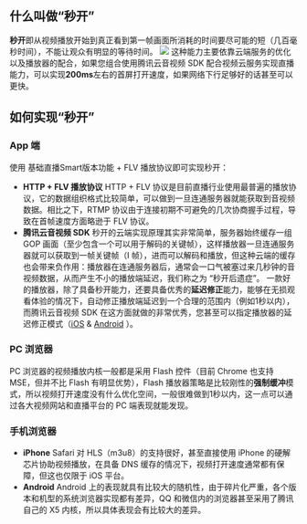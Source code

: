 ## 什么叫做“秒开” 

**秒开**即从视频播放开始到真正看到第一帧画面所消耗的时间要尽可能的短（几百毫秒时间），不能让观众有明显的等待时间。
![](//mc.qcloudimg.com/static/img/9a1541e3d8f6796e8025b571d5267c7c/image.png)
这种能力主要依靠云端服务的优化以及播放器的配合，如果您组合使用腾讯云音视频 SDK 配合视频云服务实现直播能力，可以实现**200ms**左右的首屏打开速度，如果网络下行足够好的话甚至可以更快。

## 如何实现“秒开”  
### App 端
使用 基础直播Smart版本功能 + FLV 播放协议即可实现秒开：
- **HTTP + FLV 播放协议**
HTTP + FLV 协议是目前直播行业使用最普遍的播放协议，它的数据组织格式比较简单，可以做到一旦连通服务器就能获取到音视频数据。相比之下，RTMP 协议由于连接初期不可避免的几次协商握手过程，导致在首帧速度方面略逊于 FLV 协议。
- **腾讯云音视频 SDK**
秒开的云端实现原理其实非常简单，服务器始终缓存一组 GOP 画面（至少包含一个可以用于解码的关键帧），这样播放器一旦连通服务器就可以获取到一帧关键帧（I 帧），进而可以解码和播放，但这种云端的缓存也会带来负作用：播放器在连通服务器后，通常会一口气被塞过来几秒钟的音视频数据，从而产生不小的播放端延迟，我们称之为 “秒开后遗症”。
一款好的播放器，除了具备秒开能力，还要具备优秀的**延迟修正**能力，能够在无损观看体验的情况下，自动修正播放端延迟到一个合理的范围内（例如1秒以内），而腾讯云音视频 SDK 在这方面就做的非常优秀，您甚至可以指定播放器的延迟修正模式（[iOS](https://cloud.tencent.com/document/product/1449/57068#delay) &  [Android](https://cloud.tencent.com/document/product/1449/57069#Delay) ）。

### PC 浏览器
PC 浏览器的视频播放内核一般都是采用 Flash 控件（目前 Chrome 也支持 MSE，但并不比 Flash 有明显优势），Flash 播放器策略是比较刚性的**强制缓冲**模式，所以视频打开速度没有什么优化空间，一般很难做到1秒以内，这一点可以通过各大视频网站和直播平台的 PC 端表现就能发现。

### 手机浏览器
- **iPhone**
Safari 对 HLS（m3u8）的支持很好，甚至直接使用 iPhone 的硬解芯片协助视频播放，在具备 DNS 缓存的情况下，视频打开速度通常都有保障，但这也仅限于 iOS 平台。
- **Android**
Android 上的表现就具有比较大的随机性，由于碎片化严重，各个版本和机型的系统浏览器实现都有差异，QQ 和微信内的浏览器甚至采用了腾讯自己的 X5 内核，所以具体表现会有比较大的差异。

 

